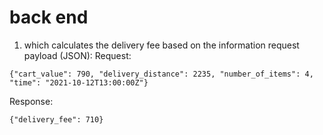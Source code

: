 # back end
1. which calculates the delivery fee based on the information request payload (JSON): 
Request: 
```
{"cart_value": 790, "delivery_distance": 2235, "number_of_items": 4, "time": "2021-10-12T13:00:00Z"}
```
Response:
```
{"delivery_fee": 710}
```

